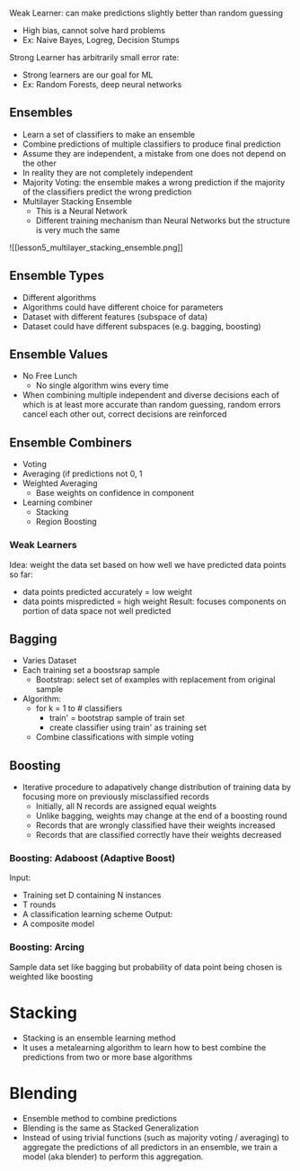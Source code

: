 Weak Learner: can make predictions slightly better than random guessing
* High bias, cannot solve hard problems
* Ex: Naive Bayes, Logreg, Decision Stumps

Strong Learner has arbitrarily small error rate:
* Strong learners are our goal for ML
* Ex: Random Forests, deep neural networks

## Ensembles

* Learn a set of classifiers to make an ensemble
* Combine predictions of multiple classifiers to produce final prediction
* Assume they are independent, a mistake from one does not depend on the other
* In reality they are not completely independent
* Majority Voting: the ensemble makes a wrong prediction if the majority of the classifiers predict the wrong prediction
* Multilayer Stacking Ensemble
	* This is a Neural Network
	* Different training mechanism than Neural Networks but the structure is very much the same

![[lesson5_multilayer_stacking_ensemble.png]]
## Ensemble Types

* Different algorithms
* Algorithms could have different choice for parameters
* Dataset with different features (subspace of data)
* Dataset could have different subspaces (e.g. bagging, boosting)

## Ensemble Values

* No Free Lunch
	* No single algorithm wins every time
* When combining multiple independent and diverse decisions each of which is at least more accurate than random guessing, random errors cancel each other out, correct decisions are reinforced

## Ensemble Combiners

* Voting
* Averaging (if predictions not 0, 1
* Weighted Averaging
	* Base weights on confidence in component
* Learning combiner
	* Stacking
	* Region Boosting
### Weak Learners

Idea: weight the data set based on how well we have predicted data points so far:
* data points predicted accurately = low weight
* data points mispredicted = high weight
Result: focuses components on portion of data space not well predicted
## Bagging

* Varies Dataset
* Each training set a boostsrap sample
	* Bootstrap: select set of examples with replacement from original sample
* Algorithm:
	* for k = 1 to # classifiers
		* train' = bootstrap sample of train set
		* create classifier using train' as training set
	* Combine classifications with simple voting

## Boosting

* Iterative procedure to adapatively change distribution of training data by focusing more on previously misclassified records
	* Initially, all N records are assigned equal weights
	* Unlike bagging, weights may change at the end of a boosting round
	* Records that are wrongly classified have their weights increased
	* Records that are classified correctly have their weights decreased

### Boosting: Adaboost (Adaptive Boost)

Input:
* Training set D containing N instances
* T rounds
* A classification learning scheme
Output:
* A composite model

### Boosting: Arcing

Sample data set like bagging but probability of data point being chosen is weighted like boosting
# Stacking

* Stacking is an ensemble learning method
* It uses a metalearning algorithm to learn how to best combine the predictions from two or more base algorithms

# Blending

* Ensemble method to combine predictions
* Blending is the same as Stacked Generalization
* Instead of using trivial functions (such as majority voting / averaging) to aggregate the predictions of all predictors in an ensemble, we train a model (aka blender) to perform this aggregation.  

